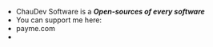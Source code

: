 - ChauDev Software is a ***Open-sources of every software***
- You can support me here:
- payme.com
- 
